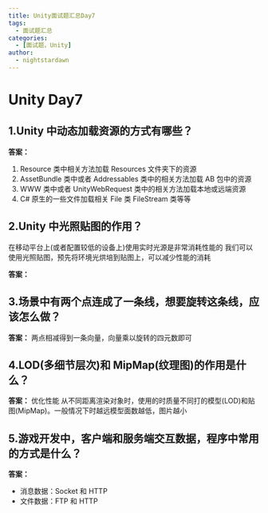 ```yaml
---
title: Unity面试题汇总Day7
tags:
  - 面试题汇总
categories:
  - [面试题，Unity]
author:
  - nightstardawn
---
```


# Unity Day7

## 1.Unity 中动态加载资源的方式有哪些？

**答案：**

1. Resource 类中相关方法加载 Resources 文件夹下的资源
2. AssetBundle 类中或者 Addressables 类中的相关方法加载 AB 包中的资源
3. WWW 类中或者 UnityWebRequest 类中的相关方法加载本地或远端资源
4. C# 原生的一些文件加载相关 File 类 FileStream 类等等

## 2.Unity 中光照贴图的作用？

在移动平台上(或者配置较低的设备上)使用实时光源是非常消耗性能的
我们可以使用光照贴图，预先将环境光烘培到贴图上，可以减少性能的消耗

**答案：**

## 3.场景中有两个点连成了一条线，想要旋转这条线，应该怎么做？

**答案：**
两点相减得到一条向量，向量乘以旋转的四元数即可

## 4.LOD(多细节层次)和 MipMap(纹理图)的作用是什么？

**答案：**
优化性能
从不同距离渲染对象时，使用的时质量不同打的模型(LOD)和贴图(MipMap)。一般情况下时越远模型面数越低，图片越小

## 5.游戏开发中，客户端和服务端交互数据，程序中常用的方式是什么？

**答案：**

- 消息数据：Socket 和 HTTP
- 文件数据：FTP 和 HTTP
